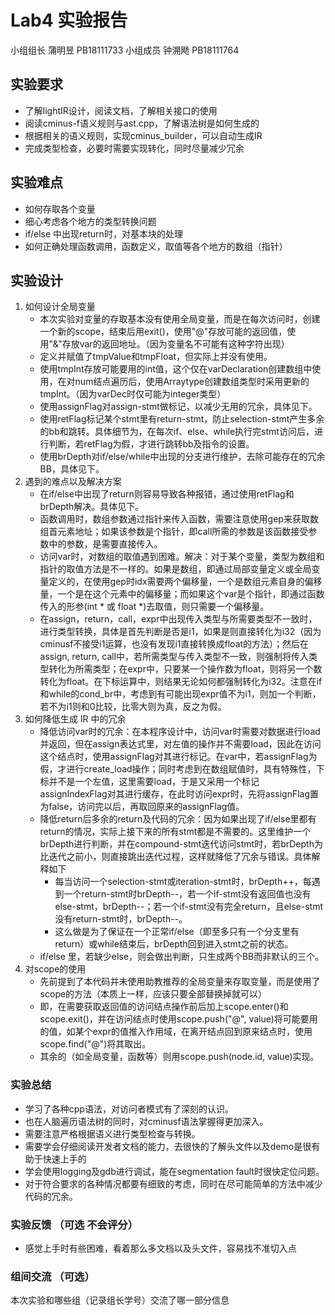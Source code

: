 # Lab4 实验报告

小组组长 蒲明昱 PB18111733 
小组成员 钟溯飏 PB18111764


## 实验要求

- 了解lightIR设计，阅读文档，了解相关接口的使用
- 阅读cminus-f语义规则与ast.cpp，了解语法树是如何生成的
- 根据相关的语义规则，实现cminus_builder，可以自动生成IR
- 完成类型检查，必要时需要实现转化，同时尽量减少冗余

## 实验难点

- 如何存取各个变量
- 细心考虑各个地方的类型转换问题
- if/else 中出现return时，对基本块的处理
- 如何正确处理函数调用，函数定义，取值等各个地方的数组（指针）

## 实验设计

1. 如何设计全局变量
   - 本次实验对变量的存取基本没有使用全局变量，而是在每次访问时，创建一个新的scope，结束后用exit()，使用"@"存放可能的返回值，使用"&"存放var的返回地址。（因为变量名不可能有这种字符出现）
   - 定义并赋值了tmpValue和tmpFloat，但实际上并没有使用。
   - 使用tmpInt存放可能要用的int值，这个仅在varDeclaration创建数组中使用，在对num结点遍历后，使用Arraytype创建数组类型时采用更新的tmpInt。（因为varDec时仅可能为integer类型）
   - 使用assignFlag对assign-stmt做标记，以减少无用的冗余，具体见下。
   - 使用retFlag标记某个stmt里有return-stmt，防止selection-stmt产生多余的bb和跳转。具体细节为，在每次if、else、while执行完stmt访问后，进行判断，若retFlag为假，才进行跳转bb及指令的设置。
   - 使用brDepth对if/else/while中出现的分支进行维护，去除可能存在的冗余BB，具体见下。
2. 遇到的难点以及解决方案
   - 在if/else中出现了return则容易导致各种报错，通过使用retFlag和brDepth解决。具体见下。
   - 函数调用时，数组参数通过指针来传入函数，需要注意使用gep来获取数组首元素地址；如果该参数是个指针，即call所需的参数是该函数接受参数中的参数，是需要直接传入。
   - 访问var时，对数组的取值遇到困难。解决：对于某个变量，类型为数组和指针的取值方法是不一样的。如果是数组，即通过局部变量定义或全局变量定义的，在使用gep时idx需要两个偏移量，一个是数组元素自身的偏移量，一个是在这个元素中的偏移量；而如果这个var是个指针，即通过函数传入的形参(int \* 或 float \*)去取值，则只需要一个偏移量。
   - 在assign，return，call，expr中出现传入类型与所需要类型不一致时，进行类型转换，具体是首先判断是否是i1，如果是则直接转化为i32（因为cminusf不接受i1运算，也没有发现i1直接转换成float的方法）；然后在assign, return, call中，若所需类型与传入类型不一致，则强制将传入类型转化为所需类型；在expr中，只要某一个操作数为float，则将另一个数转化为float。在下标运算中，则结果无论如何都强制转化为i32。注意在if和while的cond_br中，考虑到有可能出现expr值不为i1，则加一个判断，若不为i1则和0比较，比零大则为真，反之为假。
3. 如何降低生成 IR 中的冗余
   - 降低访问var时的冗余：在本程序设计中，访问var时需要对数据进行load并返回，但在assign表达式里，对左值的操作并不需要load，因此在访问这个结点时，使用assignFlag对其进行标记。在var中，若assignFlag为假，才进行create_load操作；同时考虑到在数组赋值时，具有特殊性，下标并不是一个左值，这里需要load，于是又采用一个标记assignIndexFlag对其进行缓存，在此时访问expr时，先将assignFlag置为false，访问完以后，再取回原来的assignFlag值。
   - 降低return后多余的return及代码的冗余：因为如果出现了if/else里都有return的情况，实际上接下来的所有stmt都是不需要的。这里维护一个brDepth进行判断，并在compound-stmt迭代访问stmt时，若brDepth为比迭代之前小，则直接跳出迭代过程，这样就降低了冗余与错误。具体解释如下
     - 每当访问一个selection-stmt或iteration-stmt时，brDepth++，每遇到一个return-stmt时brDepth--，若一个if-stmt没有返回值也没有else-stmt，brDepth--；若一个if-stmt没有完全return，且else-stmt没有return-stmt时，brDepth--。
     - 这么做是为了保证在一个正常if/else（即至多只有一个分支里有return）或while结束后，brDepth回到进入stmt之前的状态。
   - if/else 里，若缺少else，则会做出判断，只生成两个BB而非默认的三个。
4. 对scope的使用
   - 先前提到了本代码并未使用助教推荐的全局变量来存取变量，而是使用了scope的方法（本质上一样，应该只要全部替换掉就可以） 
   - 即，在需要获取返回值的访问结点操作前后加上scope.enter()和scope.exit()，并在访问结点时使用scope.push("@", value)将可能要用的值，如某个expr的值推入作用域，在离开结点回到原来结点时，使用scope.find("@")将其取出。
   - 其余的（如全局变量，函数等）则用scope.push(node.id, value)实现。


### 实验总结

- 学习了各种cpp语法，对访问者模式有了深刻的认识。
- 也在人脑遍历语法树的同时，对cminusf语法掌握得更加深入。
- 需要注意严格根据语义进行类型检查与转换。
- 需要学会仔细阅读开发者文档的能力，去很快的了解头文件以及demo是很有助于快速上手的
- 学会使用logging及gdb进行调试，能在segmentation fault时很快定位问题。
- 对于符合要求的各种情况都要有细致的考虑，同时在尽可能简单的方法中减少代码的冗余。

### 实验反馈 （可选 不会评分）

- 感觉上手时有些困难，看着那么多文档以及头文件，容易找不准切入点

### 组间交流 （可选）

本次实验和哪些组（记录组长学号）交流了哪一部分信息
